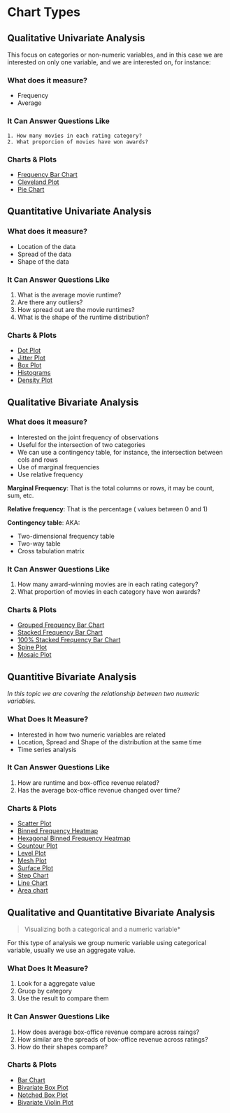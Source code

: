 # Chart Types

## Qualitative Univariate Analysis

This focus on categories or non-numeric variables, and in this case we are interested on only one variable, and we are interested on, for instance:  

### What does it measure?

* Frequency
* Average
    
### It Can Answer Questions Like

    1. How many movies in each rating category?  
    2. What proporcion of movies have won awards?

### Charts & Plots

* [Frequency Bar Chart](frequency_bar_chart.md)
* [Cleveland Plot](cleveland_dot_chart.md)
* [Pie Chart](pie_chart.md)

## Quantitative Univariate Analysis

### What does it measure?

* Location of the data
* Spread of the data
* Shape of the data

### It Can Answer Questions Like

  1. What is the average movie runtime?
  2. Are there any outliers?
  3. How spread out are the movie runtimes?
  4. What is the shape of the runtime distribution?

### Charts & Plots

* [Dot Plot](dot_plot.md)
* [Jitter Plot](jitter_plot.md)
* [Box Plot](box_plot.md)
* [Histograms](histograms.md)
* [Density Plot](density_plot.md)

## Qualitative Bivariate Analysis

### What does it measure?

  * Interested on the joint frequency of observations
  * Useful for the intersection of two categories
  * We can use a contingency table, for instance, the intersection between cols and rows
  * Use of marginal frequencies
  * Use relative frequency

    
**Marginal Frequency**: That is the total columns or rows, it may be count, sum, etc.  

**Relative frequency**: That is the percentage ( values between 0 and 1)  

**Contingency table**: AKA: 

  * Two-dimensional frequency table
  * Two-way table
  * Cross tabulation matrix

### It Can Answer Questions Like

  1. How many award-winning movies are in each rating category?
  2. What proportion of movies in each category have won awards?

### Charts & Plots

  * [Grouped Frequency Bar Chart](grouped_frequency_bar_chart.md)
  * [Stacked Frequency Bar Chart](stacked_frequency_bar_chart.md)
  * [100% Stacked Frequency Bar Chart](100_staked_frequency_bar_chart.md)
  * [Spine Plot](spined_plot.md)
  * [Mosaic Plot](mosaic_plot.md)

## Quantitive Bivariate Analysis

*In this topic we are covering the relationship between two numeric variables.*
  
### What Does It Measure?

  * Interested in how two numeric variables are related
  * Location, Spread and Shape of the distribution at the same time
  * Time series analysis


### It Can Answer Questions Like

  1. How are runtime and box-office revenue related?
  2. Has the average box-office revenue changed over time?

### Charts & Plots

* [Scatter Plot](scatter_plot.md)
* [Binned Frequency Heatmap](binned_frequency_heatmap.md)
* [Hexagonal Binned Frequency Heatmap](binned_hex_heatmap.md)
* [Countour Plot](contour_plot.md)
* [Level Plot](level_plot.md)
* [Mesh Plot](mesh_plot.md)
* [Surface Plot](surface_plot.md)
* [Step Chart](step_charts.md)
* [Line Chart](line_chart.md)
* [Area chart](area_chart.md)

## Qualitative and Quantitative Bivariate Analysis

> Visualizing both a categorical and a numeric variable*

For this type of analysis we group numeric variable using categorical variable, usually we use an aggregate value.

### What Does It Measure?

1) Look for a aggregate value
2) Gruop by category
3) Use the result to compare them

### It Can Answer Questions Like

 1. How does average box-office revenue compare across raings?
 2. How similar are the spreads of box-office revenue across ratings?
 3. How do their shapes compare?

### Charts & Plots

* [Bar Chart](bar_chart_bivariate.md)
* [Bivariate Box Plot](box_plot_bivariate.md)
* [Notched Box Plot](notched_box_plot.md)
* [Bivariate Violin Plot](violin_plot_bi.md)